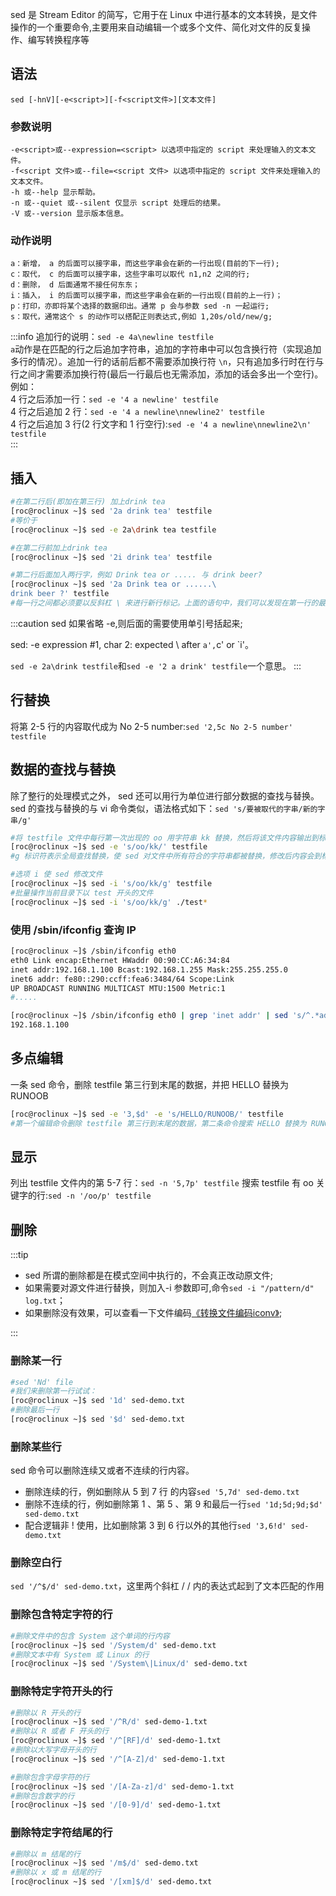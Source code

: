 sed 是 Stream Editor 的简写，它用于在 Linux 中进行基本的文本转换，是文件操作的一个重要命令,主要用来自动编辑一个或多个文件、简化对文件的反复操作、编写转换程序等

## 语法

```log
sed [-hnV][-e<script>][-f<script文件>][文本文件]
```

### 参数说明

```log
-e<script>或--expression=<script> 以选项中指定的 script 来处理输入的文本文件。
-f<script 文件>或--file=<script 文件> 以选项中指定的 script 文件来处理输入的文本文件。
-h 或--help 显示帮助。
-n 或--quiet 或--silent 仅显示 script 处理后的结果。
-V 或--version 显示版本信息。
```

### 动作说明

```log
a：新增， a 的后面可以接字串，而这些字串会在新的一行出现(目前的下一行);
c：取代， c 的后面可以接字串，这些字串可以取代 n1,n2 之间的行;
d：删除， d 后面通常不接任何东东；
i：插入， i 的后面可以接字串，而这些字串会在新的一行出现(目前的上一行)；
p：打印，亦即将某个选择的数据印出。通常 p 会与参数 sed -n 一起运行;
s：取代，通常这个 s 的动作可以搭配正则表达式,例如 1,20s/old/new/g;
```

:::info
追加行的说明：`sed -e 4a\newline testfile`  
`a`动作是在匹配的行之后追加字符串，追加的字符串中可以包含换行符（实现追加多行的情况）。追加一行的话前后都不需要添加换行符 `\n`，只有追加多行时在行与行之间才需要添加换行符(最后一行最后也无需添加，添加的话会多出一个空行)。例如：  
4 行之后添加一行：`sed -e '4 a newline' testfile`  
4 行之后追加 2 行：`sed -e '4 a newline\nnewline2' testfile`  
4 行之后追加 3 行(2 行文字和 1 行空行):`sed -e '4 a newline\nnewline2\n' testfile`  
:::

## 插入

```bash
#在第二行后(即加在第三行) 加上drink tea
[roc@roclinux ~]$ sed '2a drink tea' testfile
#等价于
[roc@roclinux ~]$ sed -e 2a\drink tea testfile

#在第二行前加上drink tea
[roc@roclinux ~]$ sed '2i drink tea' testfile

#第二行后面加入两行字，例如 Drink tea or ..... 与 drink beer?
[roc@roclinux ~]$ sed '2a Drink tea or ......\
drink beer ?' testfile
#每一行之间都必须要以反斜杠 \ 来进行新行标记。上面的语句中，我们可以发现在第一行的最后面就有 \ 存在。

```

:::caution
sed 如果省略 -e,则后面的需要使用单引号括起来;

sed: -e expression #1, char 2: expected \ after `a',`c' or `i'。

`sed -e 2a\drink testfile`和`sed -e '2 a drink' testfile`一个意思。
:::

## 行替换

将第 2-5 行的内容取代成为 No 2-5 number:`sed '2,5c No 2-5 number' testfile`

## 数据的查找与替换

除了整行的处理模式之外， sed 还可以用行为单位进行部分数据的查找与替换。
sed 的查找与替换的与 vi 命令类似，语法格式如下：`sed 's/要被取代的字串/新的字串/g'`

```bash
#将 testfile 文件中每行第一次出现的 oo 用字符串 kk 替换，然后将该文件内容输出到标准输出:
[roc@roclinux ~]$ sed -e 's/oo/kk/' testfile
#g 标识符表示全局查找替换，使 sed 对文件中所有符合的字符串都被替换，修改后内容会到标准输出，不会修改原文件

#选项 i 使 sed 修改文件
[roc@roclinux ~]$ sed -i 's/oo/kk/g' testfile
#批量操作当前目录下以 test 开头的文件
[roc@roclinux ~]$ sed -i 's/oo/kk/g' ./test*
```

### 使用 /sbin/ifconfig 查询 IP

```bash
[roc@roclinux ~]$ /sbin/ifconfig eth0
eth0 Link encap:Ethernet HWaddr 00:90:CC:A6:34:84
inet addr:192.168.1.100 Bcast:192.168.1.255 Mask:255.255.255.0
inet6 addr: fe80::290:ccff:fea6:3484/64 Scope:Link
UP BROADCAST RUNNING MULTICAST MTU:1500 Metric:1
#.....
```

```bash
[roc@roclinux ~]$ /sbin/ifconfig eth0 | grep 'inet addr' | sed 's/^.*addr://g' | sed 's/Bcast.*$//g'
192.168.1.100
```

## 多点编辑

一条 sed 命令，删除 testfile 第三行到末尾的数据，并把 HELLO 替换为 RUNOOB

```bash
[roc@roclinux ~]$ sed -e '3,$d' -e 's/HELLO/RUNOOB/' testfile
#第一个编辑命令删除 testfile 第三行到末尾的数据，第二条命令搜索 HELLO 替换为 RUNOOB
```

## 显示

列出 testfile 文件内的第 5-7 行：`sed -n '5,7p' testfile`
搜索 testfile 有 oo 关键字的行:`sed -n '/oo/p' testfile`

## 删除

:::tip

- sed 所谓的删除都是在模式空间中执行的，不会真正改动原文件;
- 如果需要对源文件进行替换，则加入-i 参数即可,命令`sed -i "/pattern/d" log.txt`；
- 如果删除没有效果，可以查看一下文件编码[《转换文件编码iconv》](./转换文件编码iconv.md);

:::

### 删除某一行

```bash
#sed 'Nd' file
#我们来删除第一行试试：
[roc@roclinux ~]$ sed '1d' sed-demo.txt
#删除最后一行
[roc@roclinux ~]$ sed '$d' sed-demo.txt

```

### 删除某些行

sed 命令可以删除连续又或者不连续的行内容。

- 删除连续的行，例如删除从 5 到 7 行 的内容`sed '5,7d' sed-demo.txt`
- 删除不连续的行，例如删除第 1 、第 5 、第 9 和最后一行`sed '1d;5d;9d;$d' sed-demo.txt`
- 配合逻辑非 ! 使用，比如删除第 3 到 6 行以外的其他行`sed '3,6!d' sed-demo.txt`

### 删除空白行

`sed '/^$/d' sed-demo.txt`，这里两个斜杠 / / 内的表达式起到了文本匹配的作用

### 删除包含特定字符的行

```bash
#删除文件中的包含 System 这个单词的行内容
[roc@roclinux ~]$ sed '/System/d' sed-demo.txt
#删除文本中有 System 或 Linux 的行
[roc@roclinux ~]$ sed '/System\|Linux/d' sed-demo.txt
```

### 删除特定字符开头的行

```bash
#删除以 R 开头的行
[roc@roclinux ~]$ sed '/^R/d' sed-demo-1.txt
#删除以 R 或者 F 开头的行
[roc@roclinux ~]$ sed '/^[RF]/d' sed-demo-1.txt
#删除以大写字母开头的行
[roc@roclinux ~]$ sed '/^[A-Z]/d' sed-demo-1.txt

#删除包含字母字符的行
[roc@roclinux ~]$ sed '/[A-Za-z]/d' sed-demo-1.txt
#删除包含数字的行
[roc@roclinux ~]$ sed '/[0-9]/d' sed-demo-1.txt
```

### 删除特定字符结尾的行

```bash
#删除以 m 结尾的行
[roc@roclinux ~]$ sed '/m$/d' sed-demo.txt
#删除以 x 或 m 结尾的行
[roc@roclinux ~]$ sed '/[xm]$/d' sed-demo.txt
```
